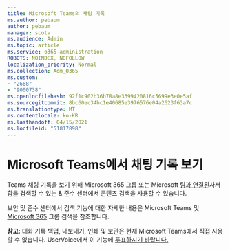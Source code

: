 ```yaml
---
title: Microsoft Teams의 채팅 기록
ms.author: pebaum
author: pebaum
manager: scotv
ms.audience: Admin
ms.topic: article
ms.service: o365-administration
ROBOTS: NOINDEX, NOFOLLOW
localization_priority: Normal
ms.collection: Adm_O365
ms.custom:
- "2668"
- "9000738"
ms.openlocfilehash: 92f1c902b36b78a8e3399420816c5699e3e0e5af
ms.sourcegitcommit: 8bc60ec34bc1e40685e3976576e04a2623f63a7c
ms.translationtype: MT
ms.contentlocale: ko-KR
ms.lasthandoff: 04/15/2021
ms.locfileid: "51817898"
---
```

# <a name="viewing-chat-history-in-microsoft-teams"></a>Microsoft Teams에서 채팅 기록 보기

Teams 채팅 기록을 보기 [](https://sip.protection.office.com/contentsearchbeta?ContentOnly=1) 위해 Microsoft 365 그룹 또는 Microsoft [팀과 연결된](https://sip.protection.office.com/insightdashboard)사서함을 검색할 수 있는 & 준수 센터에서 콘텐츠 검색을 사용할 수 있습니다. 

보안 및 준수 센터에서 검색 기능에 대한 자세한 내용은 Microsoft Teams 및 [Microsoft 365](https://docs.microsoft.com/microsoft-365/compliance/content-search) 그룹 검색을 참조합니다. 

**참고:** 대화 기록 백업, 내보내기, 인쇄 및 보관은 현재 Microsoft Teams에서 직접 사용할 수 없습니다. UserVoice에서 이 기능에 [투표하시기 바랍니다.](https://microsoftteams.uservoice.com/forums/555103-public/suggestions/16982542-backup-export-printing-archive-options?page=2&per_page=20) 